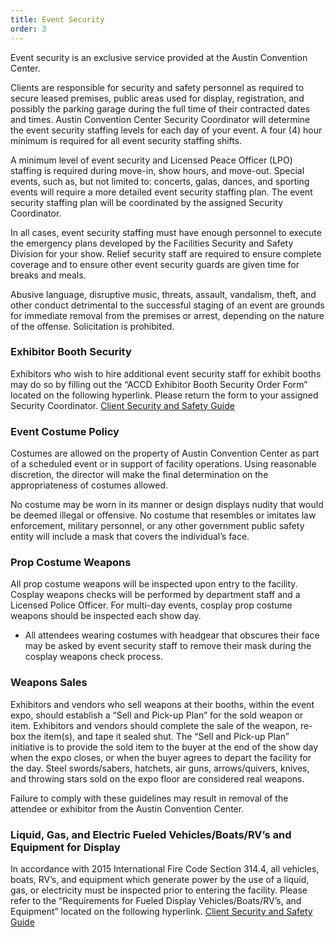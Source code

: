 ```yaml
---
title: Event Security
order: 3
---
```


Event security is an exclusive service provided at the Austin Convention Center.

Clients are responsible for security and safety personnel as required to secure leased premises, public areas used for display, registration, and possibly the parking garage during the full time of their contracted dates and times. Austin Convention Center Security Coordinator will determine the event security staffing levels for each day of your event. A four (4) hour minimum is required for all event security staffing shifts.

A minimum level of event security and Licensed Peace Officer (LPO) staffing is required during move-in, show hours, and move-out. Special events, such as, but not limited to: concerts, galas, dances, and sporting events will require a more detailed event security staffing plan. The event security staffing plan will be coordinated by the assigned Security Coordinator.

In all cases, event security staffing must have enough personnel to execute the emergency plans developed by the Facilities Security and Safety Division for your show. Relief security staff are required to ensure complete coverage and to ensure other event security guards are given time for breaks and meals.
                    
Abusive language, disruptive music, threats, assault, vandalism, theft, and other conduct detrimental to the successful staging of an event are grounds for immediate removal from the premises or arrest, depending on the nature of the offense. Solicitation is prohibited.

### Exhibitor Booth Security

Exhibitors who wish to hire additional event security staff for exhibit booths may do so by filling out the “ACCD Exhibitor Booth Security Order Form” located on the following hyperlink. Please return the form to your assigned Security Coordinator. [Client Security and Safety Guide](https://assets.ctfassets.net/xv1q576gx3e5/3l5PrgWkkOclgdopBpEUCl/cc3b2db174919b20c388367b959af3ec/ACCD_Client_Resources___Safety_Plan_2022.pdf)


### Event Costume Policy 

Costumes are allowed on the property of Austin Convention Center as part of a scheduled event or in support of facility operations. Using reasonable discretion, the director will make the final determination on the appropriateness of costumes allowed.

No costume may be worn in its manner or design displays nudity that would be deemed illegal or offensive.
No costume that resembles or imitates law enforcement, military personnel, or any other government public safety entity will include a mask that covers the individual’s face.

### Prop Costume Weapons

All prop costume weapons will be inspected upon entry to the facility. Cosplay weapons checks will be performed by department staff and a Licensed Police Officer. For multi-day events, cosplay prop costume weapons should be inspected each show day.

- All attendees wearing costumes with headgear that obscures their face may be asked by event security staff to remove their mask during the cosplay weapons check process.

### Weapons Sales

Exhibitors and vendors who sell weapons at their booths, within the event expo, should establish a “Sell and Pick-up Plan” for the sold weapon or item. Exhibitors and vendors should complete the sale of the weapon, re-box the item(s), and tape it sealed shut. The “Sell and Pick-up Plan” initiative is to provide the sold item to the buyer at the end of the show day when the expo closes, or when the buyer agrees to depart the facility for the day. Steel swords/sabers, hatchets, air guns, arrows/quivers, knives, and throwing stars sold on the expo floor are considered real weapons.

Failure to comply with these guidelines may result in removal of the attendee or exhibitor from the Austin Convention Center.

### Liquid, Gas, and Electric Fueled Vehicles/Boats/RV’s and Equipment for Display

In accordance with 2015 International Fire Code Section 314.4, all vehicles, boats, RV’s, and equipment which generate power by the use of a liquid, gas, or electricity must be inspected prior to entering the facility. Please refer to the “Requirements for Fueled Display Vehicles/Boats/RV’s, and Equipment” located on the following hyperlink. [Client Security and Safety Guide](https://assets.ctfassets.net/xv1q576gx3e5/3l5PrgWkkOclgdopBpEUCl/cc3b2db174919b20c388367b959af3ec/ACCD_Client_Resources___Safety_Plan_2022.pdf)
